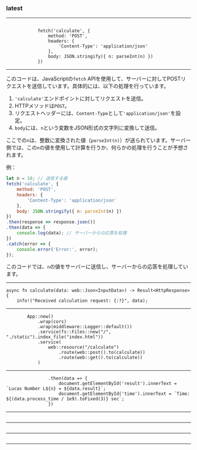 


### latest

---
```

            fetch('calculate', {
                method: 'POST',
                headers: {
                    'Content-Type': 'application/json'
                },
                body: JSON.stringify({ n: parseInt(n) })
            })
```
---

このコードは、JavaScriptの`fetch` APIを使用して、サーバーに対してPOSTリクエストを送信しています。具体的には、以下の処理を行っています。

1. `'calculate'`エンドポイントに対してリクエストを送信。
2. HTTPメソッドは`POST`。
3. リクエストヘッダーには、`Content-Type`として`'application/json'`を設定。
4. `body`には、`n`という変数をJSON形式の文字列に変換して送信。

ここでの`n`は、整数に変換された値（`parseInt(n)`）が送られています。サーバー側では、この`n`の値を使用して計算を行うか、何らかの処理を行うことが予想されます。

例：

```javascript
let n = 10; // 送信する値
fetch('calculate', {
    method: 'POST',
    headers: {
        'Content-Type': 'application/json'
    },
    body: JSON.stringify({ n: parseInt(n) })
})
.then(response => response.json())
.then(data => {
    console.log(data); // サーバーからの応答を処理
})
.catch(error => {
    console.error('Error:', error);
});
```

このコードでは、`n`の値をサーバーに送信し、サーバーからの応答を処理しています。


---

```
async fn calculate(data: web::Json<InputData>) -> Result<HttpResponse> {
    info!("Received calculation request: {:?}", data);
```
---
```
        App::new()
            .wrap(cors)
            .wrap(middleware::Logger::default())
            .service(fs::Files::new("/", "./static").index_file("index.html"))
            .service(
                web::resource("/calculate")
                    .route(web::post().to(calculate))
                    .route(web::get().to(calculate))
            )
```
---
```
                .then(data => {
                    document.getElementById('result').innerText = `Lucas Number L${n} = ${data.result}`;
                    document.getElementById('time').innerText = `Time: ${(data.process_time / 1e9).toFixed(3)} sec`;
                })
```
---
```

```
---
```

```
---
```

```
---
